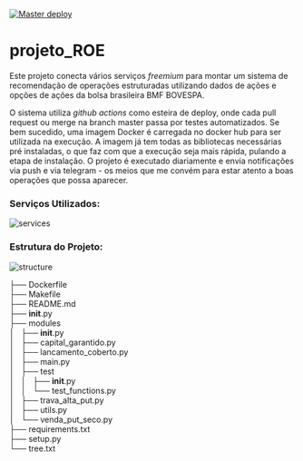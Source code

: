 [![Master deploy](https://github.com/flaboss/projeto_ROE/actions/workflows/deploy.yaml/badge.svg?branch=main)](https://github.com/flaboss/projeto_ROE/actions/workflows/deploy.yaml)

# projeto_ROE
Este projeto conecta vários serviços *freemium* para montar um sistema de recomendação de operações estruturadas utilizando dados de ações e opções de ações da bolsa brasileira BMF BOVESPA.

O sistema utiliza *github actions* como esteira de deploy, onde cada pull request ou merge na branch master passa por testes automatizados. Se bem sucedido, uma imagem Docker é carregada no docker hub para ser utilizada na execução. A imagem já tem todas as bibliotecas necessárias pré instaladas, o que faz com que a execução seja mais rápida, pulando a etapa de instalação. O projeto é executado diariamente e envia notificações via push e via telegram - os meios que me convém para estar atento a boas operações que possa aparecer.

### Serviços Utilizados:
![services](https://user-images.githubusercontent.com/8702703/168903597-d864a65e-f9b9-46c5-b5f9-72b27a14c734.png)

### Estrutura do Projeto:
![structure](https://user-images.githubusercontent.com/8702703/168903745-f0f289dc-c39a-448c-ad53-2d1da65c2102.png)



├── Dockerfile <br>
├── Makefile <br>
├── README.md <br>
├── __init__.py <br>
├── modules <br> 
│   ├── __init__.py <br> 
│   ├── capital_garantido.py <br> 
│   ├── lancamento_coberto.py <br> 
│   ├── main.py <br> 
│   ├── test <br> 
│   │   ├── __init__.py <br> 
│   │   └── test_functions.py <br> 
│   ├── trava_alta_put.py <br> 
│   ├── utils.py <br> 
│   └── venda_put_seco.py <br> 
├── requirements.txt <br>
├── setup.py <br>
└── tree.txt <br>
